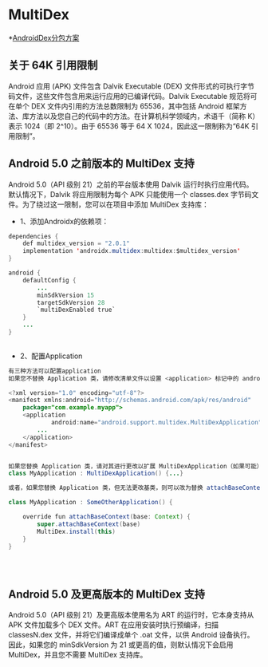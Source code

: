 

# MultiDex

*[AndroidDex分包方案](https://www.jianshu.com/p/a67a560903fa)

## 关于 64K 引用限制
Android 应用 (APK) 文件包含 Dalvik Executable (DEX) 文件形式的可执行字节码文件，这些文件包含用来运行应用的已编译代码。Dalvik Executable 规范将可在单个 DEX 文件内引用的方法总数限制为 65536，其中包括 Android 框架方法、库方法以及您自己的代码中的方法。在计算机科学领域内，术语千（简称 K）表示 1024（即 2^10）。由于 65536 等于 64 X 1024，因此这一限制称为“64K 引用限制”。

## Android 5.0 之前版本的 MultiDex 支持
Android 5.0（API 级别 21）之前的平台版本使用 Dalvik 运行时执行应用代码。默认情况下，Dalvik 将应用限制为每个 APK 只能使用一个 classes.dex 字节码文件。为了绕过这一限制，您可以在项目中添加 MultiDex 支持库：

* 1、添加Androidx的依赖项：

```java
dependencies {
    def multidex_version = "2.0.1"
    implementation 'androidx.multidex:multidex:$multidex_version'
}

android {
    defaultConfig {
        ...
        minSdkVersion 15
        targetSdkVersion 28
        `multiDexEnabled true`
    }
    ...
}
   
```

* 2、配置Application

```java
有三种方法可以配置application
如果您不替换 Application 类，请修改清单文件以设置 <application> 标记中的 android:name，如下所示：

<?xml version="1.0" encoding="utf-8"?>
<manifest xmlns:android="http://schemas.android.com/apk/res/android"
    package="com.example.myapp">
    <application
            android:name="android.support.multidex.MultiDexApplication" >
        ...
    </application>
</manifest>


如果您替换 Application 类，请对其进行更改以扩展 MultiDexApplication（如果可能），如下所示：
class MyApplication : MultiDexApplication() {...}

或者，如果您替换 Application 类，但无法更改基类，则可以改为替换 attachBaseContext() 方法并调用 MultiDex.install(this) 以启用 MultiDex：

class MyApplication : SomeOtherApplication() {

    override fun attachBaseContext(base: Context) {
        super.attachBaseContext(base)
        MultiDex.install(this)
    }
}





```






## Android 5.0 及更高版本的 MultiDex 支持
Android 5.0（API 级别 21）及更高版本使用名为 ART 的运行时，它本身支持从 APK 文件加载多个 DEX 文件。ART 在应用安装时执行预编译，扫描 classesN.dex 文件，并将它们编译成单个 .oat 文件，以供 Android 设备执行。因此，如果您的 minSdkVersion 为 21 或更高的值，则默认情况下会启用 MultiDex，并且您不需要 MultiDex 支持库。